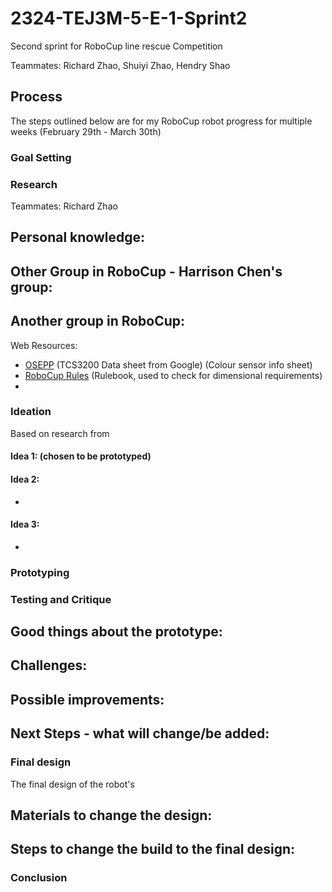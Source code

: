 # 2324-TEJ3M-5-E-1-Sprint2
Second sprint for RoboCup line rescue Competition

Teammates: Richard Zhao, Shuiyi Zhao, Hendry Shao

## Process

The steps outlined below are for my RoboCup robot progress for multiple weeks (February 29th - March 30th)

### Goal Setting



### Research

Teammates: Richard Zhao

Personal knowledge:
- 

Other Group in RoboCup - Harrison Chen's group: 
- 

Another group in RoboCup:
- 

Web Resources:
- [OSEPP](https://www.osepp.com/electronic-modules/sensor-modules/58-color-sensor-module) (TCS3200 Data sheet from Google) (Colour sensor info sheet)
- [RoboCup Rules](efaidnbmnnnibpcajpcglclefindmkaj/https://junior.robocup.org/wp-content/uploads/2023/10/RCJRescueLine2024RulesDraft.pdf) (Rulebook, used to check for dimensional requirements)
- 
### Ideation

Based on research from

#### Idea 1:  **(chosen to be prototyped)**


#### Idea 2: 
- 

#### Idea 3: 
- 


### Prototyping



### Testing and Critique

Good things about the prototype: 
- 

Challenges:
- 

Possible improvements: 
- 

Next Steps - what will change/be added: 
- 

### Final design

The final design of the robot's 

Materials to change the design: 
-


Steps to change the build to the final design: 
- 


### Conclusion



